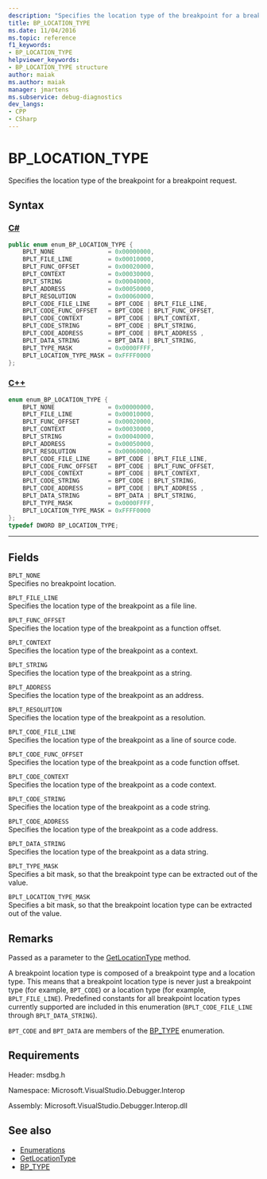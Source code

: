 ```yaml
---
description: "Specifies the location type of the breakpoint for a breakpoint request."
title: BP_LOCATION_TYPE
ms.date: 11/04/2016
ms.topic: reference
f1_keywords:
- BP_LOCATION_TYPE
helpviewer_keywords:
- BP_LOCATION_TYPE structure
author: maiak
ms.author: maiak
manager: jmartens
ms.subservice: debug-diagnostics
dev_langs:
- CPP
- CSharp
---
```

# BP_LOCATION_TYPE

Specifies the location type of the breakpoint for a breakpoint request.

## Syntax

### [C#](#tab/csharp)
```csharp
public enum enum_BP_LOCATION_TYPE {
    BPLT_NONE               = 0x00000000,
    BPLT_FILE_LINE          = 0x00010000,
    BPLT_FUNC_OFFSET        = 0x00020000,
    BPLT_CONTEXT            = 0x00030000,
    BPLT_STRING             = 0x00040000,
    BPLT_ADDRESS            = 0x00050000,
    BPLT_RESOLUTION         = 0x00060000,
    BPLT_CODE_FILE_LINE     = BPT_CODE | BPLT_FILE_LINE,
    BPLT_CODE_FUNC_OFFSET   = BPT_CODE | BPLT_FUNC_OFFSET,
    BPLT_CODE_CONTEXT       = BPT_CODE | BPLT_CONTEXT,
    BPLT_CODE_STRING        = BPT_CODE | BPLT_STRING,
    BPLT_CODE_ADDRESS       = BPT_CODE | BPLT_ADDRESS ,
    BPLT_DATA_STRING        = BPT_DATA | BPLT_STRING,
    BPLT_TYPE_MASK          = 0x0000FFFF,
    BPLT_LOCATION_TYPE_MASK = 0xFFFF0000
};
```
### [C++](#tab/cpp)
```cpp
enum enum_BP_LOCATION_TYPE {
    BPLT_NONE               = 0x00000000,
    BPLT_FILE_LINE          = 0x00010000,
    BPLT_FUNC_OFFSET        = 0x00020000,
    BPLT_CONTEXT            = 0x00030000,
    BPLT_STRING             = 0x00040000,
    BPLT_ADDRESS            = 0x00050000,
    BPLT_RESOLUTION         = 0x00060000,
    BPLT_CODE_FILE_LINE     = BPT_CODE | BPLT_FILE_LINE,
    BPLT_CODE_FUNC_OFFSET   = BPT_CODE | BPLT_FUNC_OFFSET,
    BPLT_CODE_CONTEXT       = BPT_CODE | BPLT_CONTEXT,
    BPLT_CODE_STRING        = BPT_CODE | BPLT_STRING,
    BPLT_CODE_ADDRESS       = BPT_CODE | BPLT_ADDRESS ,
    BPLT_DATA_STRING        = BPT_DATA | BPLT_STRING,
    BPLT_TYPE_MASK          = 0x0000FFFF,
    BPLT_LOCATION_TYPE_MASK = 0xFFFF0000
};
typedef DWORD BP_LOCATION_TYPE;
```
---

## Fields
`BPLT_NONE`\
Specifies no breakpoint location.

`BPLT_FILE_LINE`\
Specifies the location type of the breakpoint as a file line.

`BPLT_FUNC_OFFSET`\
Specifies the location type of the breakpoint as a function offset.

`BPLT_CONTEXT`\
Specifies the location type of the breakpoint as a context.

`BPLT_STRING`\
Specifies the location type of the breakpoint as a string.

`BPLT_ADDRESS`\
Specifies the location type of the breakpoint as an address.

`BPLT_RESOLUTION`\
Specifies the location type of the breakpoint as a resolution.

`BPLT_CODE_FILE_LINE`\
Specifies the location type of the breakpoint as a line of source code.

`BPLT_CODE_FUNC_OFFSET`\
Specifies the location type of the breakpoint as a code function offset.

`BPLT_CODE_CONTEXT`\
Specifies the location type of the breakpoint as a code context.

`BPLT_CODE_STRING`\
Specifies the location type of the breakpoint as a code string.

`BPLT_CODE_ADDRESS`\
Specifies the location type of the breakpoint as a code address.

`BPLT_DATA_STRING`\
Specifies the location type of the breakpoint as a data string.

`BPLT_TYPE_MASK`\
Specifies a bit mask, so that the breakpoint type can be extracted out of the value.

`BPLT_LOCATION_TYPE_MASK`\
Specifies a bit mask, so that the breakpoint location type can be extracted out of the value.

## Remarks
Passed as a parameter to the [GetLocationType](../../../extensibility/debugger/reference/idebugbreakpointrequest2-getlocationtype.md) method.

A breakpoint location type is composed of a breakpoint type and a location type. This means that a breakpoint location type is never just a breakpoint type (for example, `BPT_CODE`) or a location type (for example, `BPLT_FILE_LINE`). Predefined constants for all breakpoint location types currently supported are included in this enumeration (`BPLT_CODE_FILE_LINE` through `BPLT_DATA_STRING`).

`BPT_CODE` and `BPT_DATA` are members of the [BP_TYPE](../../../extensibility/debugger/reference/bp-type.md) enumeration.

## Requirements
Header: msdbg.h

Namespace: Microsoft.VisualStudio.Debugger.Interop

Assembly: Microsoft.VisualStudio.Debugger.Interop.dll

## See also
- [Enumerations](../../../extensibility/debugger/reference/enumerations-visual-studio-debugging.md)
- [GetLocationType](../../../extensibility/debugger/reference/idebugbreakpointrequest2-getlocationtype.md)
- [BP_TYPE](../../../extensibility/debugger/reference/bp-type.md)
